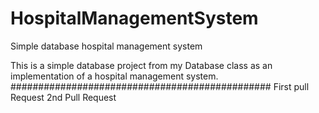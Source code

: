 # HospitalManagementSystem
Simple database hospital management system

This is a simple database project from my Database class as an implementation of a hospital management system. 
###############################################
First pull Request
2nd  Pull Request
